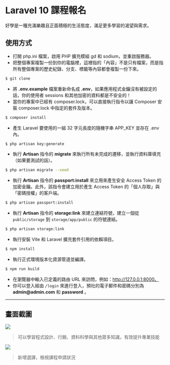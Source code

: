 # Laravel 10 課程報名

好學是一種充滿樂趣且正面積極的生活態度，滿足更多學習的渴望與需求。

## 使用方式
- 打開 php.ini 檔案，啟用 PHP 擴充模組 gd 和 sodium，並重啟服務器。
- 把整個專案複製一份到你的電腦裡，這裡指的「內容」不是只有檔案，而是指所有整個專案的歷史紀錄、分支、標籤等內容都會複製一份下來。
```sh
$ git clone
```
- 將 __.env.example__ 檔案重新命名成 __.env__，如果應用程式金鑰沒有被設定的話，你的使用者 sessions 和其他加密的資料都是不安全的！
- 當你的專案中已經有 composer.lock，可以直接執行指令以讓 Composer 安裝 composer.lock 中指定的套件及版本。
```sh
$ composer install
```
- 產⽣ Laravel 要使用的一組 32 字元長度的隨機字串 APP_KEY 並存在 .env 內。
```sh
$ php artisan key:generate
```
- 執行 __Artisan__ 指令的 __migrate__ 來執行所有未完成的遷移，並執行資料庫填充（如果要測試的話）。
```sh
$ php artisan migrate --seed
```
- 執行 __Artisan__ 指令的 __passport:install__ 來立用來產生安全 Access Token 的加密金鑰。此外，該指令會建立用於產生 Access Token 的「個人存取」與「密碼授權」的客戶端。
```sh
$ php artisan passport:install
```
- 執行 __Artisan__ 指令的 __storage:link__ 來建立連結符號，建立一個從 `public/storage` 到 `storage/app/public` 的符號連結。
```sh
$ php artisan storage:link
```
- 執行安裝 Vite 和 Laravel 擴充套件引用的依賴項目。
```sh
$ npm install
```
- 執行正式環境版本化資源管道並編譯。
```sh
$ npm run build
```
- 在瀏覽器中輸入已定義的路由 URL 來訪問，例如：http://127.0.0.1:8000。
- 你可以登入經由 `/login` 來進行登入，預社的電子郵件和密碼分別為 __admin@admin.com__ 和 __password__ 。

----

## 畫面截圖
![](https://i.imgur.com/dMq5uKU.png)
> 可以學習程式設計、行銷、資料科學與其他眾多知識，有效提升專業技能

![](https://i.imgur.com/ZhAL4Jp.png)
> 新增選課，檢視課程申請狀況
